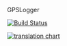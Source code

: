 GPSLogger

[![Build Status](https://travis-ci.org/hanchao/GPSLogger.png?branch=master)](https://travis-ci.org/hanchao/GPSLogger)

[![translation chart](https://www.transifex.com/projects/p/gpslogger/chart/image_png)](https://www.transifex.com/projects/p/gpslogger)
